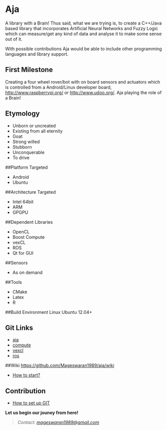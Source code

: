 # Aja

A library with a Brain! Thus said, what we are trying is, to create a C++/Java based library that incorporates Artificial Neural Networks and Fuzzy Logic which can measure/get any kind of data and analyse it to make some sense out of it.

With possible contributions Aja would be able to include other programming languages and library support.
 
## First Milestone
Creating a four wheel rover/bot with on board sensors and actuators which is controlled from a Android/Linux developer board, http://www.raspberrypi.org/ or http://www.udoo.org/. Aja playing the role of a Brain! 

## Etymology
- Unborn or uncreated
- Existing from all eternity
- Goat
- Strong willed 
- Stubborn
- Unconquerable
- To drive

##Platform Targeted
- Android
- Ubuntu

##Architecture Targeted
- Intel 64bit
- ARM
- GPGPU

##Dependent Libraries
- OpenCL
- Boost Compute
- vexCL
- ROS
- Qt for GUI

##Sensors
- As on demand

##Tools
- CMake
- Latex 
- R

##Build Environment
Linux Ubuntu 12.04+

## Git Links
- [aja](https://github.com/Mageswaran1989/aja)
- [compute](https://github.com/kylelutz/compute)
- [vexcl](https://github.com/ddemidov/vexcl)
- [ros](www.ros.org)

##Wiki
https://github.com/Mageswaran1989/aja/wiki
- [How to start?](https://github.com/Mageswaran1989/aja/wiki/How-to-start%3F)
	
## Contribution
- [How to set up GIT](https://github.com/Mageswaran1989/aja/wiki/Setting-up-the-GIT)

**Let us begin our jouney from here!**
> *Contact: mageswaran1989@gmail.com*
